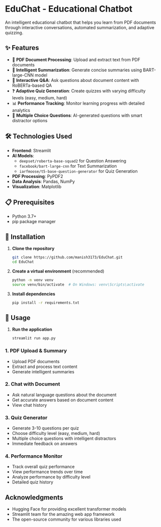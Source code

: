 #  EduChat - Educational Chatbot

An intelligent educational chatbot that helps you learn from PDF documents through interactive conversations, automated summarization, and adaptive quizzing.

## ✨ Features

- 📄 **PDF Document Processing**: Upload and extract text from PDF documents
- 📝 **Intelligent Summarization**: Generate concise summaries using BART-large-CNN model
- 💬 **Interactive Q&A**: Ask questions about document content with RoBERTa-based QA
- ❓ **Adaptive Quiz Generation**: Create quizzes with varying difficulty levels (easy, medium, hard)
- 📊 **Performance Tracking**: Monitor learning progress with detailed analytics
- 🎯 **Multiple Choice Questions**: AI-generated questions with smart distractor options


## 🛠️ Technologies Used

- **Frontend**: Streamlit
- **AI Models**: 
  - `deepset/roberta-base-squad2` for Question Answering
  - `facebook/bart-large-cnn` for Text Summarization
  - `iarfmoose/t5-base-question-generator` for Quiz Generation
- **PDF Processing**: PyPDF2
- **Data Analysis**: Pandas, NumPy
- **Visualization**: Matplotlib

## 📋 Prerequisites

- Python 3.7+
- pip package manager

## 🔧 Installation

1. **Clone the repository**
   ```bash
   git clone https://github.com/manish3173/EduChat.git
   cd EduChat
   ```

2. **Create a virtual environment** (recommended)
   ```bash
   python -m venv venv
   source venv/bin/activate  # On Windows: venv\Scripts\activate
   ```

3. **Install dependencies**
   ```bash
   pip install -r requirements.txt
   ```

## 🚀 Usage

1. **Run the application**
   ```bash
   streamlit run app.py
   ```



### 1. PDF Upload & Summary
- Upload PDF documents
- Extract and process text content
- Generate intelligent summaries

### 2. Chat with Document
- Ask natural language questions about the document
- Get accurate answers based on document content
- View chat history

### 3. Quiz Generator
- Generate 3-10 questions per quiz
- Choose difficulty level (easy, medium, hard)
- Multiple choice questions with intelligent distractors
- Immediate feedback on answers

### 4. Performance Monitor
- Track overall quiz performance
- View performance trends over time
- Analyze performance by difficulty level
- Detailed quiz history



## Acknowledgments

- Hugging Face for providing excellent transformer models
- Streamlit team for the amazing web app framework
- The open-source community for various libraries used


